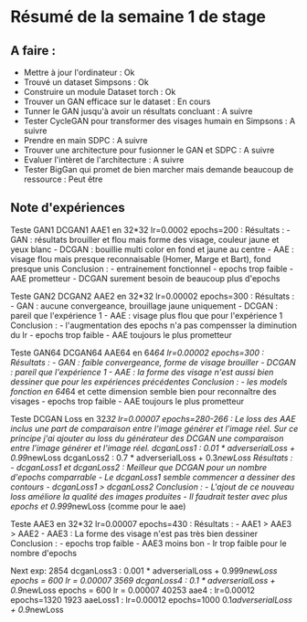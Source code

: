 # Résumé de la semaine 1 de stage


## A faire :

 - Mettre à jour l'ordinateur : Ok
 - Trouvé un dataset Simpsons : Ok
 - Construire un module Dataset torch : Ok
 - Trouver un GAN efficace sur le dataset : En cours
 - Tunner le GAN jusqu'à avoir un résultats concluant : A suivre
 - Tester CycleGAN pour transformer des visages humain en Simpsons : A suivre
 - Prendre en main SDPC : A suivre
 - Trouver une architecture pour fusionner le GAN et SDPC : A suivre
 - Evaluer l'intèret de l'architecture : A suivre
 - Tester BigGan qui promet de bien marcher mais demande beaucoup de ressource : Peut être

## Note d'expériences

Teste GAN1 DCGAN1 AAE1 en 32*32 lr=0.0002 epochs=200 :
Résultats :
	- GAN : résultats brouiller et flou mais forme des visage, couleur jaune et yeux blanc
	- DCGAN : bouillie multi color en fond et jaune au centre
	- AAE : visage flou mais presque reconnaisable (Homer, Marge et Bart), fond presque unis
Conclusion :
	- entrainement fonctionnel
	- epochs trop faible
	- AAE prometteur
	- DCGAN surement besoin de beaucoup plus d'epochs

Teste GAN2 DCGAN2 AAE2 en 32*32 lr=0.00002 epochs=300 :
Résultats :
	- GAN : aucune convergeance, brouillage jaune uniquement
	- DCGAN : pareil que l'expérience 1
	- AAE : visage plus flou que pour l'expérience 1
Conclusion :
	- l'augmentation des epochs n'a pas compensser la diminution du lr
	- epochs trop faible
	- AAE toujours le plus prometteur

Teste GAN64 DCGAN64 AAE64 en 64*64 lr=0.00002 epochs=300 :
Résultats :
	- GAN : faible convergeance, forme de visage brouiller
	- DCGAN : pareil que l'expérience 1
	- AAE : la forme des visage n'est aussi bien dessiner que pour les expériences précédentes
Conclusion :
	- les models fonction en 64*64 et cette dimension semble bien pour reconnaître des visages
	- epochs trop faible
	- AAE toujours le plus prometteur

Teste DCGAN Loss en 32*32 lr=0.00007 epochs=280-266 :
Le loss des AAE inclus une part de comparaison entre l'image générer et l'image réel.
Sur ce principe j'ai ajouter au loss du générateur des DCGAN une comparaison entre l'image générer et l'image réel.
dcganLoss1 : 0.01 * adverserialLoss + 0.99*newLoss
dcganLoss2 : 0.7 * adverserialLoss + 0.3*newLoss
Résultats :
	- dcganLoss1 et dcganLoss2 : Meilleur que DCGAN pour un nombre d'epochs comparrable
	- Le dcganLoss1 semble commencer a dessiner des contours
	- dcganLoss1 > dcganLoss2
Conclusion :
	- L'ajout de ce nouveau loss améliore la qualité des images produites
	- Il faudrait tester avec plus epochs et 0.999*newLoss (comme pour le aae)

Teste AAE3 en 32*32 lr=0.00007 epochs=430 :
Résultats :
	- AAE1 > AAE3 > AAE2
 	- AAE3 : La forme des visage n'est pas très bien dessiner
Conclusion :
	- epochs trop faible
	- AAE3 moins bon
	- lr trop faible pour le nombre d'epochs

Next exp:
2854 dcganLoss3 : 0.001 * adverserialLoss + 0.999*newLoss epochs = 600 lr = 0.00007
3569 dcganLoss4 : 0.1 * adverserialLoss + 0.9*newLoss epochs = 600 lr = 0.00007
40253 aae4 : lr=0.00012 epochs=1320
1923 aaeLoss1 : lr=0.00012 epochs=1000  0.1*adverserialLoss + 0.9*newLoss

